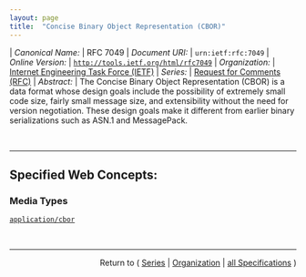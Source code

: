 ```yaml
---
layout: page
title:  "Concise Binary Object Representation (CBOR)"
---
```


| *Canonical Name:* | RFC 7049
| *Document URI:* | `urn:ietf:rfc:7049`
| *Online Version:* | [`http://tools.ietf.org/html/rfc7049`](http://tools.ietf.org/html/rfc7049)
| *Organization:* | [Internet Engineering Task Force (IETF)](..  "List of specification series by this organization")
| *Series:* | [Request for Comments (RFC)](.  "List of specifications in this series")
| *Abstract:* | The Concise Binary Object Representation (CBOR) is a data format whose design goals include the possibility of extremely small code size, fairly small message size, and extensibility without the need for version negotiation. These design goals make it different from earlier binary serializations such as ASN.1 and MessagePack.

<br/>
<hr/>

## Specified Web Concepts:

### Media Types

[`application/cbor`](/concepts/media-type/application/cbor "CBOR follows some specific design goals that are not well met by current binary formats. The underlying data model is an extended version of the JSON data model.")



<br/>
<hr/>

<p style="text-align: right">Return to ( <a href="./">Series</a> | <a href="../">Organization</a> | <a href="../../">all Specifications</a> )</p>